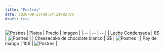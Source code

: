```yaml
---
title: "Postres"
date: 2020-09-25T08:24:21+02:00
draft: true
---
```

![Postres](/carta/postres.jpg)
| Platos | Precio | Imagen |
| -- | -- | -- |
| Leche Condensada | 8$ | ![Postres](/carta/leche.jpg) |
| Cheesecake de chocolate blanco | 6$ | ![Postres](/carta/cheesecake.jpg) |
| Pay de mango | 10$ | ![Postres](/carta/pay.jpg) |
